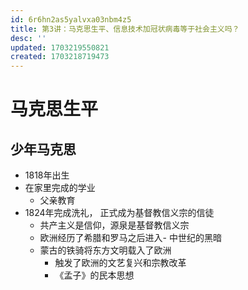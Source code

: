 ```yaml
---
id: 6r6hn2as5yalvxa03nbm4z5
title: 第3讲：马克思生平、信息技术加冠状病毒等于社会主义吗？
desc: ''
updated: 1703219550821
created: 1703218719473
---
```



# 马克思生平

## 少年马克思

- 1818年出生
- 在家里完成的学业
    - 父亲教育
- 1824年完成洗礼， 正式成为基督教信义宗的信徒
    - 共产主义是信仰，源泉是基督教信义宗
    - 欧洲经历了希腊和罗马之后进入- 中世纪的黑暗
    - 蒙古的铁骑将东方文明载入了欧洲
        - 触发了欧洲的文艺复兴和宗教改革
        - 《孟子》的民本思想
## 
